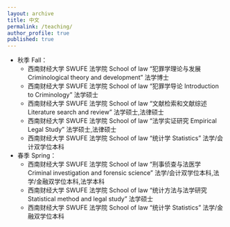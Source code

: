 ```yaml
---
layout: archive
title: 中文
permalink: /teaching/
author_profile: true
published: true
---
```


* 秋季 Fall：
  * 西南财经大学 SWUFE 法学院 School of law “犯罪学理论与发展 Criminological theory and development” 法学博士 
  * 西南财经大学 SWUFE 法学院 School of law “犯罪学导论 Introduction to Criminology” 法学硕士
  * 西南财经大学 SWUFE 法学院 School of law “文献检索和文献综述 Literature search and review” 法学硕士,法律硕士
  * 西南财经大学 SWUFE 法学院 School of law “法学实证研究 Empirical Legal Study” 法学硕士,法律硕士
  * 西南财经大学 SWUFE 法学院 School of law “统计学 Statistics” 法学/会计双学位本科
* 春季 Spring：
  * 西南财经大学 SWUFE 法学院 School of law “刑事侦查与法医学 Criminal investigation and forensic science” 法学/会计双学位本科,法学/金融双学位本科,法学本科
  * 西南财经大学 SWUFE 法学院 School of law “统计方法与法学研究 Statistical method and legal study” 法学硕士
  * 西南财经大学 SWUFE 法学院 School of law “统计学 Statistics” 法学/金融双学位本科
